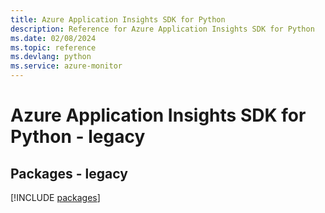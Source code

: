 ```yaml
---
title: Azure Application Insights SDK for Python
description: Reference for Azure Application Insights SDK for Python
ms.date: 02/08/2024
ms.topic: reference
ms.devlang: python
ms.service: azure-monitor
---
```

# Azure Application Insights SDK for Python - legacy
## Packages - legacy
[!INCLUDE [packages](application-insights-index.md)]